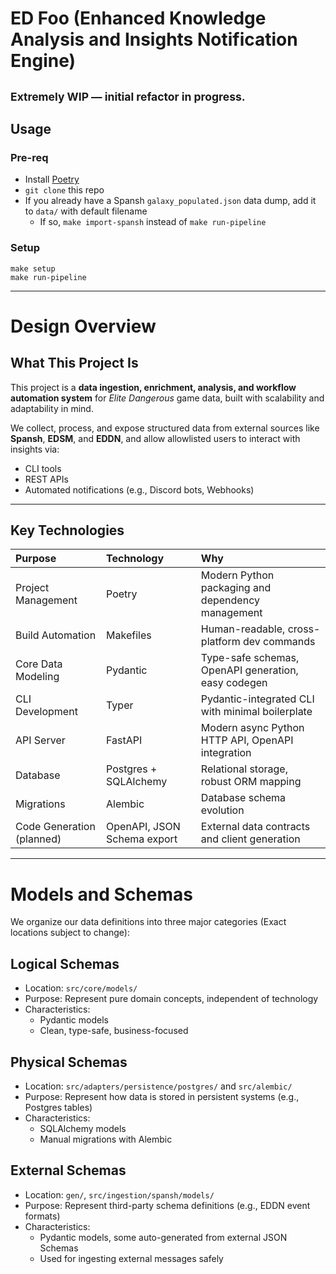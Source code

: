 # ED Foo (Enhanced Knowledge Analysis and Insights Notification Engine)

<sub>Extremely WIP — initial refactor in progress.</sub>
---

## Usage
### Pre-req
- Install [Poetry](https://python-poetry.org/docs/#installation)
- `git clone` this repo
- If you already have a Spansh `galaxy_populated.json` data dump, add it to `data/` with default filename
  - If so, `make import-spansh` instead of `make run-pipeline`

### Setup
```
make setup
make run-pipeline
```

---

# Design Overview

## What This Project Is

This project is a **data ingestion, enrichment, analysis, and workflow automation system** for *Elite Dangerous* game data, built with scalability and adaptability in mind.

We collect, process, and expose structured data from external sources like **Spansh**, **EDSM**, and **EDDN**, and allow allowlisted users to interact with insights via:
- CLI tools
- REST APIs
- Automated notifications (e.g., Discord bots, Webhooks)

---

## Key Technologies

| Purpose                         | Technology                   | Why |
|:---------------------------------|:------------------------------|:----|
| Project Management              | Poetry                        | Modern Python packaging and dependency management |
| Build Automation                | Makefiles                     | Human-readable, cross-platform dev commands |
| Core Data Modeling              | Pydantic                      | Type-safe schemas, OpenAPI generation, easy codegen |
| CLI Development                 | Typer                         | Pydantic-integrated CLI with minimal boilerplate |
| API Server                      | FastAPI                       | Modern async Python HTTP API, OpenAPI integration |
| Database                        | Postgres + SQLAlchemy         | Relational storage, robust ORM mapping |
| Migrations                      | Alembic                       | Database schema evolution |
| Code Generation (planned)       | OpenAPI, JSON Schema export   | External data contracts and client generation |

---

# Models and Schemas

We organize our data definitions into three major categories (Exact locations subject to change):

## Logical Schemas
- Location: `src/core/models/`
- Purpose: Represent pure domain concepts, independent of technology
- Characteristics:
  - Pydantic models
  - Clean, type-safe, business-focused

## Physical Schemas
- Location: `src/adapters/persistence/postgres/` and `src/alembic/`
- Purpose: Represent how data is stored in persistent systems (e.g., Postgres tables)
- Characteristics:
  - SQLAlchemy models
  - Manual migrations with Alembic

## External Schemas
- Location: `gen/`, `src/ingestion/spansh/models/`
- Purpose: Represent third-party schema definitions (e.g., EDDN event formats)
- Characteristics:
  - Pydantic models, some auto-generated from external JSON Schemas
  - Used for ingesting external messages safely
